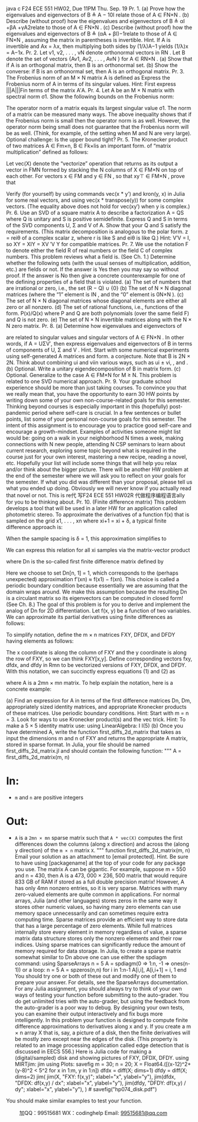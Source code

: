 java c
F24 ECE 551 
HW02, Due 11PM Thu. Sep. 19 
Pr. 1.
(a) Prove how the eigenvalues and eigenvectors of B ≜ A − 10I relate those of A ∈ FN×N .
(b) Describe (without proof) how the eigenvalues and eigenvectors of B ≜ αI +βA +γA2relate to those of A ∈ FN×N .
(c) Describe (without proof) how the eigenvalues and eigenvectors of B ≜ (αA + βI)−1relate to those of A ∈ FN×N , assuming the matrix in parentheses is invertible.
Hint. If A is invertible and Ax = λx, then multiplying both sides by (1/λ)A−1 yields (1/λ)x = A−1x.
Pr. 2. 
Let v1, v2, . . . , vN denote orthonormal vectors in RN . Let B denote the set of vectors {Av1, Av2, . . . , AvN } for A ∈ RN×N .
(a) Show that if A is an orthogonal matrix, then B is an orthonormal set.
(b) Show the converse: if B is an orthonormal set, then A is an orthogonal matrix.
Pr. 3. 
The Frobenius norm of an M × N matrix A is defined as  Express the Frobenius norm of A in terms of its singular values. Hint: First express |||A|||Fin terms of the matrix A′A.
Pr. 4. 
Let A be an M × N matrix with spectral norm σ1. Show the following bounds on the Frobenius norm:

The operator norm of a matrix equals its largest singular value σ1. The norm of a matrix can be measured many ways. The above inequality shows that if the Frobenius norm is small then the operator norm is as well. However, the operator norm being small does not guarantee that the Frobenius norm will be as well. (Think, for example, of the setting when M and N are very large).
Optional challenge: Is the upper bound tight?
Pr. 5. 
The Kronecker product of two matrices A ∈ Fm×n, B ∈ Fk×lis an important form. of “matrix multiplication” defined as follows:

Let vec(X) denote the “vectorize” operation that returns as its output a vector in FMN formed by stacking the N columns of X ∈ FM×N on top of each other.
For vectors x ∈ FM and y ∈ FN , so that xy⊤ ∈ FM×N , prove that

Verify (for yourself) by using commands vec(x * y’) and kron(y, x) in Julia for some real vectors, and using vec(x * transpose(y)) for some complex vectors.
(The equality above does not hold for vec(xy′) when y is complex.)
Pr. 6. 
Use an SVD of a square matrix A to describe a factorization A = QS where Q is unitary and S is positive semidefinite. Express Q and S in terms of the SVD components U, Σ and V of A.
Show that your Q and S satisfy the requirements.
(This matrix decomposition is analogous to the polar form. z = reiθ of a complex scalar z, where r is like S and eiθ is like Q.) Hint: V′V = I, so XY = XIY = XV ′V Y for compatible matrices.
Pr. 7. 
We use the notation F to denote either the field R of real numbers or the field C of complex numbers. This problem reviews what a field is. (See Ch. 1.)
Determine whether the following sets (with the usual senses of multiplication, addition, etc.) are fields or not. If the answer is Yes then you may say so without proof. If the answer is No then give a concrete counterexample for one of the defining properties of a field that is violated.
(a) The set of numbers that are irrational or zero, i.e., the set (R − Q) ∪ {0}
(b) The set of N × N diagonal matrices (where the “1” element is IN , and the “0” element is 0N×N ).
(c) The set of N × N diagonal matrices whose diagonal elements are either all zero or all nonzero.
(d) The set of rational functions, i.e., functions of the form. P(x)/Q(x) where P and Q are both polynomials (over the same field F) and Q is not zero.
(e) The set of N × N invertible matrices along with the N × N zero matrix.
Pr. 8. 
(a) Determine how eigenvalues and eigenvectors of

are related to singular values and singular vectors of A ∈ FN×N . In other words, if A = UΣV′, then express eigenvalues and eigenvectors of B in terms of components of U, Σ and V .
Hint. Start with some numerical experiments using self-generated A matrices and form. a conjecture.
Note that B is 2N × 2N.
Think about combining ui and viin various ways, such as ui ± vi, , and .
(b) Optional. Write a unitary eigendecomposition of B in matrix form.
(c) Optional. Generalize to the case A ∈ FM×N for M ≥ N.
This problem is related to one SVD numerical approach.
Pr. 9. 
Your graduate school experience should be more than just taking courses. To convince you that we really mean that, you have the opportunity to earn 30 HW points by writing down some of your own non-course-related goals for this semester. Thinking beyond courses is especially important in this (hopefully) post-pandemic period where self-care is crucial. In a few sentences or bullet points, list some of your personal non-course goals for this semester. The intent of this assignment is to encourage you to practice good self-care and encourage a growth-mindset. Examples of activities someone might list would be: going on a walk in your neighborhood N times a week, making connections with N new people, attending N CSP seminars to learn about current research, exploring some topic beyond what is required in the course just for your own interest, mastering a new recipe, reading a novel, etc. Hopefully your list will include some things that will help you relax and/or think about the bigger picture. There will be another HW problem at the end of the semester where we will ask you to reflect on your goals for the semester. If what you did was different than your proposal, please tell us what you ended up doing. Obviously we will never know if you actually read that novel or not. This is re代 写F24 ECE 551 HW02R
代做程序编程语言ally for you to be thinking about.
Pr. 10. 
(Finite difference matrix)
This problem develops a tool that will be used in a later HW for an application called photometric stereo. To approximate the derivatives of a function f(x) that is sampled on the grid x1, . . . , xn where xi+1 = xi + δ, a typical finite difference approach is:

When the sample spacing is δ = 1, this approximation simplifies to

We can express this relation for all xi samples via the matrix-vector product

where Dn is the so-called first finite difference matrix defined by

Here we choose to set Dn[n, 1] = 1, which corresponds to the (perhaps unexpected) approximation f′(xn) ≈ f(x1) − f(xn). This choice is called a periodic boundary condition because essentially we are assuming that the domain wraps around. We make this assumption because the resulting Dn is a circulant matrix so its eigenvectors can be computed in closed form! (See Ch. 8.)
The goal of this problem is for you to derive and implement the analog of Dn for 2D differentiation. Let f(x, y) be a function of two variables. We can approximate its partial derivatives using finite differences as follows:

To simplify notation, define the m × n matrices FXY, DFDX, and DFDY having elements as follows:

The x coordinate is along the column of FXY and the y coordinate is along the row of FXY, so we can think FXY[x,y]. Define corresponding vectors fxy, dfdx, and dfdy in Rmn to be vectorized versions of FXY, DFDX, and DFDY. With this notation, we can succinctly express equations (1) and (2) as

where A is a 2mn × mn matrix.
To help explain the notation, here is a concrete example:

(a) Find an expression for A in terms of the first difference matrices Dn, Dm, appropriately sized identity matrices, and appropriate Kronecker products of these matrices. Use periodic boundary conditions.
Hint: Start with m = n = 3. Look for ways to use Kronecker product(s) and the vec trick.
Hint: To make a 5 × 5 identity matrix use:
using LinearAlgebra: I
I(5)
(b) Once you have determined A, write the function first_diffs_2d_matrix that takes as input the dimensions m and n of FXY and returns the appropriate A matrix, stored in sparse format.
In Julia, your file should be named first_diffs_2d_matrix.jl and should contain the following function:
"""
A = first_diffs_2d_matrix(m, n)
# In:
- `m` and `n` are positive integers
# Out:
- `A` is a `2mn × mn` sparse matrix such that `A * vec(X)` computes the
first differences down the columns (along x direction)
and across the (along y direction) of the `m × n` matrix `X`.
"""
function first_diffs_2d_matrix(m, n)
Email your solution as an attachment to [email   protected].
Hint. Be sure to have using [packagename] at the top of your code for any package you use.
The matrix A can be gigantic. For example, suppose m = 550 and n = 430, then A is a 473, 000 × 236, 500 matrix that would require 833 GB of RAM if stored as a full double precision matrix! However, A has only 4mn nonzero entries, so it is very sparse.
Matrices with many zero-valued elements are quite common in applications. For normal arrays, Julia (and other languages) stores zeros in the same way it stores other numeric values, so having many zero elements can use memory space unnecessarily and can sometimes require extra computing time.
Sparse matrices provide an efficient way to store data that has a large percentage of zero elements. While full matrices internally store every element in memory regardless of value, a sparse matrix data structure stores only the nonzero elements and their row indices. Using sparse matrices can significantly reduce the amount of memory required for data storage.
In Julia, to create a sparse matrix somewhat similar to Dn above one can use either the spdiagm command:
using SparseArrays
n = 5
A = spdiagm(0 => 1:n, -1 => ones(n-1))
or a loop:
n = 5
A = spzeros(n,n)
for i in 1:n-1
A[i,i], A[i,i+1] = i, 1
end
You should try one or both of these out and modify one of them to prepare your answer. For details, see the SparseArrays documentation.
For any Julia assignment, you should always try to think of your own ways of testing your function before submitting to the auto-grader. You do get unlimited tries with the auto-grader, but using the feedback from the auto-grader is a poor way to debug. By designing your own tests, you can examine their output interactively and fix bugs more intelligently.
In this problem your function is designed to compute finite difference approximations to derivatives along x and y. If you create a m × n array X that is, say, a picture of a disk, then the finite derivatives will be mostly zero except near the edges of the disk. (This property is related to an image processing application called edge detection that is discussed in EECS 556.)
Here is Julia code for making a (digital/sampled) disk and showing pictures of FXY, DFDX, DFDY.
using MIRTjim: jim
using Plots: savefig
m = 30; n = 20; X = Float64.([(x-12)^2+(y-8)^2 < 5^2 for x in 1:m, y in 1:n])
dfdx = diff(X; dims=1)
dfdy = diff(X; dims=2)
jim(
jim(X, "FXY: f(x,y)"; xlabel="x", ylabel="y"),
jim(dfdx, "DFDX: df(x,y) / dx"; xlabel="x", ylabel="y"),
jim(dfdy, "DFDY: df(x,y) / dy"; xlabel="x", ylabel="y"),
) # savefig("hp074_disk.pdf")

You should make similar examples to test your function.







         
加QQ：99515681  WX：codinghelp  Email: 99515681@qq.com
